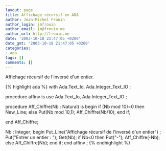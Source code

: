 ```yaml
---
layout: page
title: Affichage récursif en ADA
author: Jean-Michel Frouin
author_login: jmfrouin
author_email: jm@frouin.me
author_url: http://frouin.me
date: '2003-10-18 21:47:05 +0200'
date_gmt: '2003-10-18 21:47:05 +0200'
categories:
- ada
tags: []
comments: []
---
```

<p>Affichage récursif de l'inversé d'un entier.</p>

<!--more-->
{% highlight ada %}
with Ada.Text_Io, Ada.Integer_Text_IO ;

procedure affinv is
  use Ada.Text_Io, Ada.Integer_Text_IO ;

  procedure Aff_Chiffre(Nb : Natural) is
  begin
     if (Nb mod 10)=0 then
        New_Line;
     else
        Put(Nb mod 10,1);
        Aff_Chiffre(Nb/10);
     end if;

end Aff_Chiffre;


Nb : Integer;
begin
  Put_Line("Affichage récursif de l'inversé d'un entier") ;
  Put("Entrer un entier : ");
  Get(Nb);
  if Nb<0 then
     Put("-");
     Aff_Chiffre(-Nb);
  else
     Aff_Chiffre(Nb);
  end if;
end affinv ;
{% endhighlight %}

